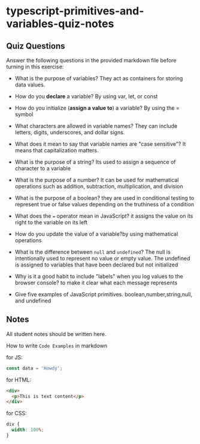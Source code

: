 # typescript-primitives-and-variables-quiz-notes

## Quiz Questions

Answer the following questions in the provided markdown file before turning in this exercise:

- What is the purpose of variables? They act as containers for storing data values.

- How do you **declare** a variable? By using var, let, or const

- How do you initialize (**assign a value to**) a variable? By using the = symbol

- What characters are allowed in variable names? They can include letters, digits, underscores, and dollar signs.

- What does it mean to say that variable names are "case sensitive"? It means that capitalization matters.

- What is the purpose of a string? Its used to assign a sequence of character to a variable

- What is the purpose of a number? It can be used for mathematical operations such as addition, subtraction, multiplication, and division

- What is the purpose of a boolean? they are used in conditional testing to represent true or false values depending on the truthiness of a condition

- What does the `=` operator mean in JavaScript? it assigns the value on its right to the variable on its left

- How do you update the value of a variable?by using mathematical operations

- What is the difference between `null` and `undefined`? The null is intentionally used to represent no value or empty value. The undefined is assigned to variables that have been declared but not initialized

- Why is it a good habit to include "labels" when you log values to the browser console? to make it clear what each message represents

- Give five examples of JavaScript primitives. boolean,number,string,null, and undefined

## Notes

All student notes should be written here.

How to write `Code Examples` in markdown

for JS:

```javascript
const data = 'Howdy';
```

for HTML:

```html
<div>
  <p>This is text content</p>
</div>
```

for CSS:

```css
div {
  width: 100%;
}
```
